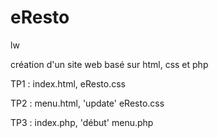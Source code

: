 # eResto
lw


création d'un site web basé sur html, css et php

TP1 : index.html, eResto.css

TP2 : menu.html, 'update' eResto.css

TP3 : index.php, 'début' menu.php
